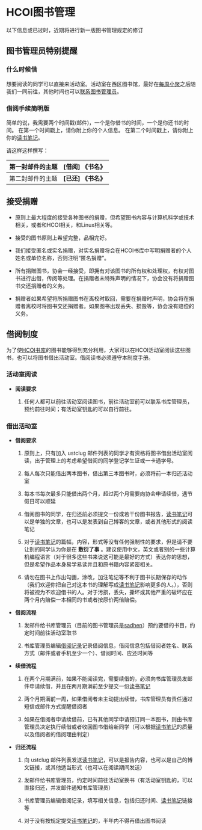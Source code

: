 ---
---

# HCOI图书管理

以下信息或已过时，近期将进行新一版图书管理规定的修订 

## 图书管理员特别提醒

### 什么时候借

想要阅读的同学可以直接来活动室。活动室在西区图书馆，最好在[每周小聚](/wiki/lug/events/weeklyparty "lug:events:weeklyparty")之后随我们一同前往，其他时间也可以[联系图书管理员](mailto:zyfwong@gmail.com "zyfwong@gmail.com")。 

### 借阅手续简明版

简单的说，我需要两个时间戳(邮件)，一个是你借书的时间，一个是你还书的时间。 在第一个时间戳上，请你附上你的个人信息。 在第二个时间戳上，请你附上你的[读书笔记](booknotes "lug:book:booknotes")。 

请这样这样撰写： 

| 第一封邮件的主题 | **[借阅] 《书名》** |
|---------------|-----------------|
| 第二封邮件的主题 | **[已还] 《书名》** |

  

## 接受捐赠

  + 原则上最大程度的接受各种图书的捐赠，但希望图书内容与计算机科学或技术相关，或者和HCOI相关，和Linux相关等。

  + 接受的图书原则上希望完整，品相完好。

  + 我们接受匿名或实名捐赠，对实名捐赠将会在HCOI书库中写明捐赠者的个人姓名或单位名称，否则注明“匿名捐赠”。

  + 所有捐赠图书，协会一经接受，即拥有对该图书的所有权和处理权，有权对图书进行出借，传阅等处理。在捐赠者未特殊声明的情况下，协会没有将捐赠图书交还捐赠者的义务。

  + 捐赠者如果希望将所捐赠图书在离校时取回，需要在捐赠时声明，协会将在捐赠者离校时将图书交还捐赠者。如果图书出现丢失、损毁等，协会没有赔偿的义务。

## 借阅制度

为了使[HCOI书库](start "lug:book:start")的图书能够得到充分利用，大家可以在HCOI活动室阅读这些图书，也可以将图书借出活动室。借阅读书必须遵守本制度手册。 

### 活动室阅读

  + **阅读要求**

    1. 任何人都可以前往活动室阅读图书，前往活动室前可以联系书库管理员，预约前往时间；有活动室钥匙的可以自行前往。

### 借出活动室

  + **借阅要求**

    1. 原则上，只有加入 ustclug 邮件列表的同学才有资格将图书借出活动室阅读，出于管理上的考虑希望借阅的同学登记学生证或一卡通学号。

    2. 每人每次只能借出两本图书，借出第三本图书时，必须将前一本归还活动室

    3. 每本书每次最多只能借出两个月，超过两个月需要向协会申请续借，遇节假日可以顺延

    4. 借阅图书的同学，在归还前必须提交一份或若干份图书报告，[读书笔记](booknotes "lug:book:booknotes")可以是单独的文章，也可以是发表到自己博客的文章，或者其他形式的阅读笔记

    5. 对于[读书笔记](booknotes "lug:book:booknotes")的篇幅，内容，形式等没有任何强制性的要求，但是请不要让别的同学认为你是在 **敷衍了事** 。建议使用中文，英文或者别的一些计算机编程语言（对于很多这些书来说这可能是最好的方式）表达你的思想，但是希望作品本身易学易读并且和原书籍内容紧密相关。

    6. 请勿在图书上作出勾画，涂改，加注笔记等不利于图书长期保存的动作（我们欢迎你把自己对这本书的理解写成[读书笔记](booknotes "lug:book:booknotes")影响更多的人。），否则将被视为不欢迎借书的人。对于污损，丢失，撕坏或其他严重的破坏应在两个月内赔偿一本相同的书或者按原价两倍赔偿。

  + **借阅流程**

    1. 发邮件给书库管理员（目前的图书管理员是[sadhen](/wiki/user/sadhen "user:sadhen:start")）预约要借的书目，约定时间前往活动室取书

    2. 书库管理员编辑[借阅记录](borrow_book "lug:book:borrow_book")记录借阅信息，借阅信息包括借阅者姓名、联系方式（邮件或者手机至少一个）、借阅时间、应还时间等

  + **续借流程**

    1. 在两个月期满前，如果不能阅读完，需要续借的，必须向书库管理员发邮件申请续借，并且在两月期满前至少提交一份[读书笔记](booknotes "lug:book:booknotes")

    2. 两个月期满前一周，如果借阅者未主动提出续借，书库管理员有责任通过短信或邮件方式提醒借阅者

    3. 如果在借阅者申请续借前，已有其他同学申请预订同一本图书，则由书库管理员决定执行续借或者收回图书借给新同学（可以根据[读书笔记](booknotes "lug:book:booknotes")的质量以及借阅者的借阅理由判定）

  + **归还流程**

    1. 向 ustclug 邮件列表发送[读书笔记](booknotes "lug:book:booknotes")，可以是报告内容，也可以是自己的博文链接，或其他适当形式（也可以在阅读期间发送）

    2. 发邮件给书库管理员，约定时间前往活动室换书（有活动室钥匙的，可以直接归还，并发邮件通知书库管理员）

    3. 书库管理员编辑借阅记录，填写相关信息，包括归还时间、[读书笔记](booknotes "lug:book:booknotes")链接等

    4. 对于没有按规定提交[读书笔记](booknotes "lug:book:booknotes")的，半年内不得再借出图书阅读

